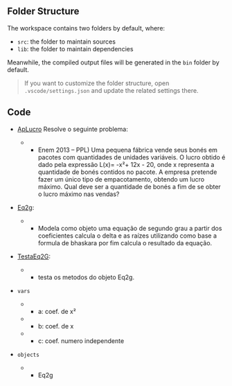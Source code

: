 ## Folder Structure

The workspace contains two folders by default, where:

- `src`: the folder to maintain sources
- `lib`: the folder to maintain dependencies

Meanwhile, the compiled output files will be generated in the `bin` folder by default.

> If you want to customize the folder structure, open `.vscode/settings.json` and update the related settings there.

## Code

- [ApLucro](src/ApLucro.java) Resolve o seguinte problema:
    + + Enem 2013 – PPL) Uma pequena fábrica vende seus bonés em pacotes com quantidades
    de unidades variáveis. O lucro obtido é dado pela expressão L(x)= -x²+ 12x - 20, onde x
    representa a quantidade de bonés contidos no pacote. A empresa pretende fazer um único
    tipo de empacotamento, obtendo um lucro máximo.
    Qual deve ser a quantidade de bonés a fim de se obter o lucro máximo nas vendas?
- [Eq2g](src/Eq2g.java): 
    + + Modela como objeto uma equação de segundo grau a partir dos coeficientes calcula o delta e as raízes utilizando como base a formula de bhaskara por fim calcula o resultado da equação.
- [TestaEq2G](src/TestaEq2g.java): 
    + + testa os metodos do objeto Eq2g.

- `vars`
    + + a: coef. de x²
    + + b: coef. de x
    + + c: coef. numero independente
- `objects`
    + + Eq2g